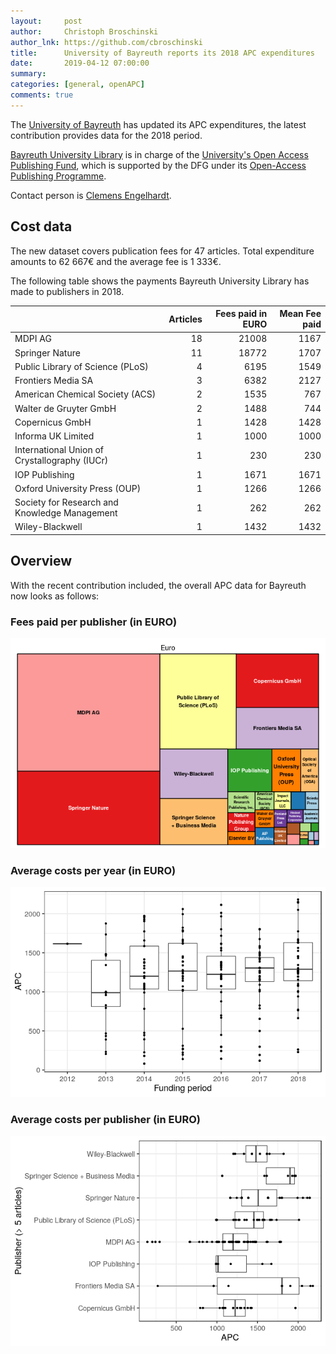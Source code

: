 ```yaml
---
layout:     post
author:     Christoph Broschinski
author_lnk: https://github.com/cbroschinski
title:      University of Bayreuth reports its 2018 APC expenditures
date:       2019-04-12 07:00:00
summary:    
categories: [general, openAPC]
comments: true
---
```





The [University of Bayreuth](http://www.uni-bayreuth.de/en/index.html) has updated its APC expenditures, the latest contribution provides data for the 2018 period.

[Bayreuth University Library](http://www.ub.uni-bayreuth.de/en/index.html) is in charge of the [University's Open Access Publishing Fund](http://www.ub.uni-bayreuth.de/en/digitale_bibliothek/open_access/index.html), which is supported by the DFG under its [Open-Access Publishing Programme](http://www.dfg.de/en/research_funding/programmes/infrastructure/lis/funding_opportunities/open_access/).

Contact person is [Clemens Engelhardt](http://www.ub.uni-bayreuth.de/de/team/Engelhardt_Clemens/index.php).

## Cost data



The new dataset covers publication fees for 47 articles. Total expenditure amounts to 62 667€ and the average fee is 1 333€.

The following table shows the payments Bayreuth University Library has made to publishers in 2018.


|                                              | Articles| Fees paid in EURO| Mean Fee paid|
|:---------------------------------------------|--------:|-----------------:|-------------:|
|MDPI AG                                       |       18|             21008|          1167|
|Springer Nature                               |       11|             18772|          1707|
|Public Library of Science (PLoS)              |        4|              6195|          1549|
|Frontiers Media SA                            |        3|              6382|          2127|
|American Chemical Society (ACS)               |        2|              1535|           767|
|Walter de Gruyter GmbH                        |        2|              1488|           744|
|Copernicus GmbH                               |        1|              1428|          1428|
|Informa UK Limited                            |        1|              1000|          1000|
|International Union of Crystallography (IUCr) |        1|               230|           230|
|IOP Publishing                                |        1|              1671|          1671|
|Oxford University Press (OUP)                 |        1|              1266|          1266|
|Society for Research and Knowledge Management |        1|               262|           262|
|Wiley-Blackwell                               |        1|              1432|          1432|

## Overview

With the recent contribution included, the overall APC data for Bayreuth now looks as follows:

### Fees paid per publisher (in EURO)

![plot of chunk tree_bayreuth_2019_04_12_full](/figure/tree_bayreuth_2019_04_12_full-1.png)

###  Average costs per year (in EURO)

![plot of chunk box_bayreuth_2019_04_12_year_full](/figure/box_bayreuth_2019_04_12_year_full-1.png)

###  Average costs per publisher (in EURO)

![plot of chunk box_bayreuth_2019_04_12_publisher_full](/figure/box_bayreuth_2019_04_12_publisher_full-1.png)
